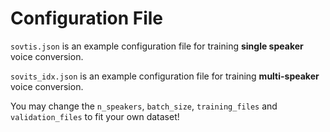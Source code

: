# Configuration File

`sovtis.json` is an example configuration file for training **single speaker** voice conversion.

`sovits_idx.json` is an example configuration file for training **multi-speaker** voice conversion.

You may change the `n_speakers`, `batch_size`, `training_files` and `validation_files` to fit your own dataset!

